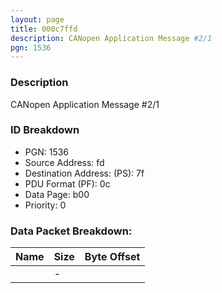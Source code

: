 ```yaml
---
layout: page
title: 000c7ffd
description: CANopen Application Message #2/1
pgn: 1536
---
```


### Description

CANopen Application Message #2/1

### ID Breakdown
* PGN: 1536
* Source Address: fd
* Destination Address: (PS): 7f
* PDU Format (PF): 0c
* Data Page: b00
* Priority: 0
### Data Packet Breakdown:

| Name | Size | Byte Offset |
| ---- | ---- | ----------- |
|  | - |  |
